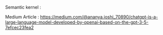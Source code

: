 Semantic kernel : 

Medium Article : https://medium.com/@ananya.joshi_70890/chatgpt-is-a-large-language-model-developed-by-openai-based-on-the-gpt-3-5-7efcec23fea2

